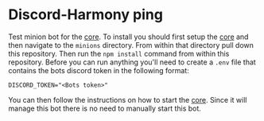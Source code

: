 # Discord-Harmony ping
Test minion bot for the [core](https://github.com/discord-harmony/core). To install you should first setup the [core](https://github.com/discord-harmony/core) and then navigate to the `minions` directory. From within that directory pull down this repository. Then run the `npm install` command from within this repository. Before you can run anything you'll need to create a `.env` file that contains the bots discord token in the following format:
```
DISCORD_TOKEN="<Bots token>"
```

You can then follow the instructions on how to start the [core](https://github.com/discord-harmony/core). Since it will manage this bot there is no need to manually start this bot.
